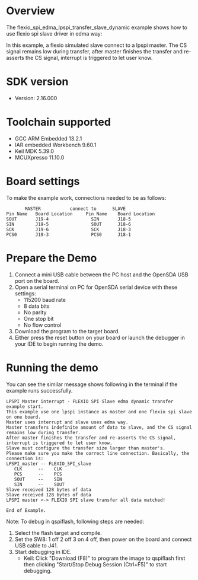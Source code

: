 Overview
========
The flexio_spi_edma_lpspi_transfer_slave_dynamic example shows how to use flexio spi slave driver in edma way:

In this example, a flexio simulated slave connect to a lpspi master. The CS signal remains low during transfer,
after master finishes the transfer and re-asserts the CS signal, interrupt is triggered to let user know.

SDK version
===========
- Version: 2.16.000

Toolchain supported
===================
- GCC ARM Embedded  13.2.1
- IAR embedded Workbench  9.60.1
- Keil MDK  5.39.0
- MCUXpresso  11.10.0

Board settings
==============

To make the example work, connections needed to be as follows:
~~~~~~~~~~~~~~~~~~~~~~~~~~~~~~~~~~~~~~~~~~~~~~~~~~~~~~
       MASTER           connect to      SLAVE
Pin Name   Board Location     Pin Name    Board Location
SOUT       J19-4                SIN       J18-5
SIN        J19-5                SOUT      J18-6
SCK        J19-6                SCK       J18-3
PCS0       J19-3                PCS0      J18-1
~~~~~~~~~~~~~~~~~~~~~~~~~~~~~~~~~~~~~~~~~~~~~~~~~~~~~~

Prepare the Demo
================
1. Connect a mini USB cable between the PC host and the OpenSDA USB port on the board.
2. Open a serial terminal on PC for OpenSDA serial device with these settings:
    - 115200 baud rate
    - 8 data bits
    - No parity
    - One stop bit
    - No flow control
3. Download the program to the target board.
4. Either press the reset button on your board or launch the debugger in your IDE to begin running
   the demo.

Running the demo
================
You can see the similar message shows following in the terminal if the example runs successfully.

~~~~~~~~~~~~~~~~~~~~~~~~~~~~
LPSPI Master interrupt - FLEXIO SPI Slave edma dynamic transfer example start.
This example use one lpspi instance as master and one flexio spi slave on one board.
Master uses interrupt and slave uses edma way.
Master transfers indefinite amount of data to slave, and the CS signal remains low during transfer.
After master finishes the transfer and re-asserts the CS signal, interrupt is triggered to let user know.
Slave must configure the transfer size larger than master's.
Please make sure you make the correct line connection. Basically, the connection is:
LPSPI_master -- FLEXIO_SPI_slave
   CLK      --    CLK
   PCS      --    PCS
   SOUT     --    SIN
   SIN      --    SOUT
Slave received 128 bytes of data
Slave received 128 bytes of data
LPSPI master <-> FLEXIO SPI slave transfer all data matched!

End of Example.
~~~~~~~~~~~~~~~~~~~~~~~~~~~~

Note:
To debug in qspiflash, following steps are needed:
1. Select the flash target and compile.
3. Set the SW8: 1 off 2 off 3 on 4 off, then power on the board and connect USB cable to J41.
4. Start debugging in IDE.
   - Keil: Click "Download (F8)" to program the image to qspiflash first then clicking "Start/Stop Debug Session (Ctrl+F5)" to start debugging.
